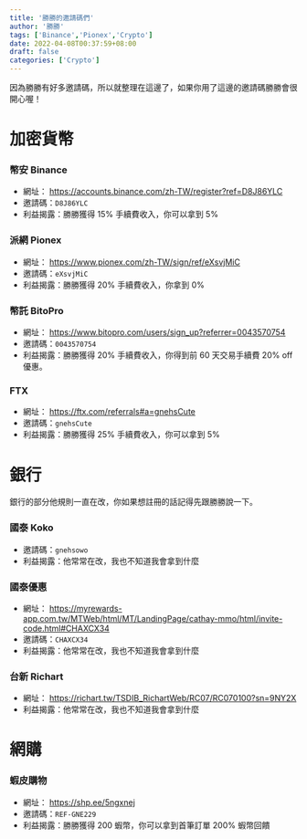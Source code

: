 ```yaml
---
title: '勝勝的邀請碼們'
author: '勝勝'
tags: ['Binance','Pionex','Crypto'] 
date: 2022-04-08T00:37:59+08:00
draft: false
categories: ['Crypto']
---
```


因為勝勝有好多邀請碼，所以就整理在這邊了，如果你用了這邊的邀請碼勝勝會很開心喔！
# 加密貨幣
### 幣安 Binance
- 網址： https://accounts.binance.com/zh-TW/register?ref=D8J86YLC
- 邀請碼：`D8J86YLC`
- 利益揭露：勝勝獲得 15% 手續費收入，你可以拿到 5%
### 派網 Pionex
- 網址： https://www.pionex.com/zh-TW/sign/ref/eXsvjMiC
- 邀請碼：`eXsvjMiC`
- 利益揭露：勝勝獲得 20% 手續費收入，你拿到 0%
### 幣託 BitoPro
- 網址： https://www.bitopro.com/users/sign_up?referrer=0043570754
- 邀請碼：`0043570754`
- 利益揭露：勝勝獲得 20% 手續費收入，你得到前 60 天交易手續費 20% off 優惠。
### FTX
- 網址： https://ftx.com/referrals#a=gnehsCute
- 邀請碼：`gnehsCute`
- 利益揭露：勝勝獲得 25% 手續費收入，你可以拿到 5%
# 銀行
銀行的部分他規則一直在改，你如果想註冊的話記得先跟勝勝說一下。
### 國泰 Koko
- 邀請碼：`gnehsowo`
- 利益揭露：他常常在改，我也不知道我會拿到什麼
### 國泰優惠
- 網址： https://myrewards-app.com.tw/MTWeb/html/MT/LandingPage/cathay-mmo/html/invite-code.html#CHAXCX34
- 邀請碼：`CHAXCX34` 
- 利益揭露：他常常在改，我也不知道我會拿到什麼
### 台新 Richart
- 網址： https://richart.tw/TSDIB_RichartWeb/RC07/RC070100?sn=9NY2X
- 利益揭露：他常常在改，我也不知道我會拿到什麼
# 網購
### 蝦皮購物
- 網址： https://shp.ee/5ngxnej
- 邀請碼：`REF-GNE229`
- 利益揭露：勝勝獲得 200 蝦幣，你可以拿到首筆訂單 200% 蝦幣回饋